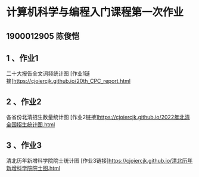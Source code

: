 # 计算机科学与编程入门课程第一次作业

## 1900012905 陈俊恺
## 1 、作业1
 二十大报告全文词频统计图
 [作业1链接]https://cjoiercjk.github.io/20th_CPC_report.html
 
 ## 2 、作业2
 各省份北清招生数量统计图
 [作业2链接]https://cjoiercjk.github.io/2022年北清全国招生统计图.html
 
 ## 3 、作业3
 清北历年新增科学院院士统计图
 [作业3链接]https://cjoiercjk.github.io/清北历年新增科学院院士图.html
